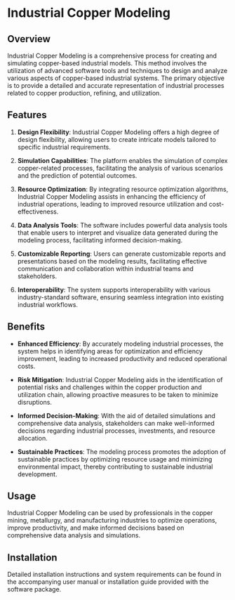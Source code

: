 
# Industrial Copper Modeling

## Overview

Industrial Copper Modeling is a comprehensive process for creating and simulating copper-based industrial 
models. This method involves the utilization of advanced software tools and techniques to design and 
analyze various aspects of copper-based industrial systems. The primary objective is to provide a detailed 
and accurate representation of industrial processes related to copper production, refining, and utilization.

## Features

1. **Design Flexibility**: Industrial Copper Modeling offers a high degree of design flexibility, 
allowing users to create intricate models tailored to specific industrial requirements.

2. **Simulation Capabilities**: The platform enables the simulation of complex copper-related processes, 
facilitating the analysis of various scenarios and the prediction of potential outcomes.

3. **Resource Optimization**: By integrating resource optimization algorithms, Industrial Copper Modeling 
assists in enhancing the efficiency of industrial operations, leading to improved resource utilization and 
cost-effectiveness.

4. **Data Analysis Tools**: The software includes powerful data analysis tools that enable users to 
interpret and visualize data generated during the modeling process, facilitating informed decision-making.

5. **Customizable Reporting**: Users can generate customizable reports and presentations based on the 
modeling results, facilitating effective communication and collaboration within industrial teams 
and stakeholders.

6. **Interoperability**: The system supports interoperability with various industry-standard software, 
ensuring seamless integration into existing industrial workflows.

## Benefits

- **Enhanced Efficiency**: By accurately modeling industrial processes, the system helps in identifying 
areas for optimization and efficiency improvement, leading to increased productivity and reduced operational costs.

- **Risk Mitigation**: Industrial Copper Modeling aids in the identification of potential risks and 
challenges within the copper production and utilization chain, allowing proactive measures to be taken to minimize disruptions.

- **Informed Decision-Making**: With the aid of detailed simulations and comprehensive 
data analysis, stakeholders can make well-informed decisions regarding industrial processes, investments, and resource allocation.

- **Sustainable Practices**: The modeling process promotes the adoption of sustainable practices 
by optimizing resource usage and minimizing environmental impact, thereby contributing to sustainable industrial development.

## Usage

Industrial Copper Modeling can be used by professionals in the copper mining, metallurgy, and 
manufacturing industries to optimize operations, improve productivity, and make informed decisions 
based on comprehensive data analysis and simulations.

## Installation

Detailed installation instructions and system requirements can be found in the accompanying user 
manual or installation guide provided with the software package.

